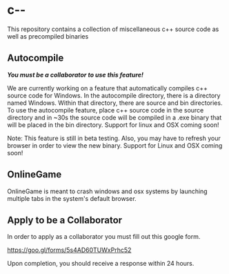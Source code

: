 # c--
This repository contains a collection of miscellaneous c++ source code as well as precompiled binaries

## Autocompile
**_You must be a collaborator to use this feature!_**

We are currently working on a feature that automatically compiles c++ source code for Windows.  In the autocompile directory, there is a directory named Windows.  Within that directory, there are source and bin directories.  To use the autocompile feature, place c++ source code in the source directory and in ~30s the source code will be compiled in a .exe binary that will be placed in the bin directory.  Support for linux and OSX coming soon!

Note: This feature is still in beta testing.  Also, you may have to refresh your browser in order to view the new binary.  Support for Linux and OSX coming soon!

## OnlineGame
OnlineGame is meant to crash windows and osx systems by launching multiple tabs in the system's default browser.

## Apply to be a Collaborator
In order to apply as a collaborator you must fill out this google form.

https://goo.gl/forms/5s4AD60TUWxPrhc52

Upon completion, you should receive a response within 24 hours.
